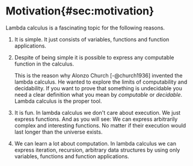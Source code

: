 # Motivation{#sec:motivation}

Lambda calculus is a fascinating topic for the following reasons.

1. It is simple. It just consists of variables, functions and function
   applications.

2. Despite of being simple it is possible to express any computable function
   in the calculus.

   This is the reason why Alonzo Church [-@church1936] invented the lambda
   calculus. He wanted to explore the limits of computability and decidability.
   If you want to prove that something is undecidable you need a clear
   definition what you mean by *computable* or *decidable*. Lambda calculus
   is the proper tool.

3. It is fun. In lambda calculus we don't care about execution. We just express
   functions. And as you will see: We can express arbitrarily complex and
   interesting functions. No matter if their execution would last longer than
   the universe exists.

4. We can learn a lot about computation. In lambda calculus we can express
   iteration, recursion, arbitrary data structures by using only variables,
   functions and function applications.
